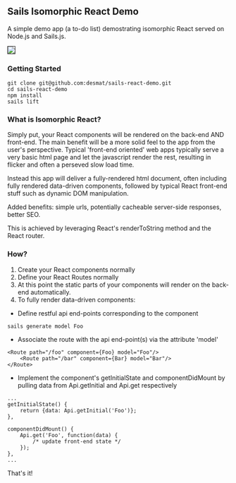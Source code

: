 Sails Isomorphic React Demo
----------

A simple demo app (a to-do list) demostrating isomorphic React served on Node.js and Sails.js.

<img src="https://github.com/desmat/sails-react-demo/blob/static/screenshot.png?raw=true" style="border-style: solid; border-width: 1px;"></img>


### Getting Started

```
git clone git@github.com:desmat/sails-react-demo.git
cd sails-react-demo
npm install
sails lift
```

### What is Isomorphic React?

Simply put, your React components will be rendered on the back-end AND front-end. The main benefit will be a more solid feel to the app from the user's perspective. Typical 'front-end oriented' web apps typically serve a very basic html page and let the javascript render the rest, resulting in flicker and often a perseved slow load time.

Instead this app will deliver a fully-rendered html document, often including fully rendered data-driven components, followed by typical React front-end stuff such as dynamic DOM manipulation.

Added benefits: simple urls, potentially cacheable server-side responses, better SEO.

This is achieved by leveraging React's renderToString method and the React router. 


### How?

1. Create your React components normally
2. Define your React Routes normally
3. At this point the static parts of your components will render on the back-end automatically.
4. To fully render data-driven components:
* Define restful api end-points corresponding to the component
```
sails generate model Foo
```
* Associate the route with the api end-point(s) via the attribute 'model'
```
<Route path="/foo" component={Foo} model="Foo"/>
	<Route path="/bar" component={Bar} model="Bar"/>
</Route>	
```
* Implement the component's getInitialState and componentDidMount by pulling data from Api.getInitial and Api.get respectively
```
...
getInitialState() {
	return {data: Api.getInitial('Foo')};
},  

componentDidMount() {
	Api.get('Foo', function(data) { 
		/* update front-end state */
	});
},
...

```

That's it!
